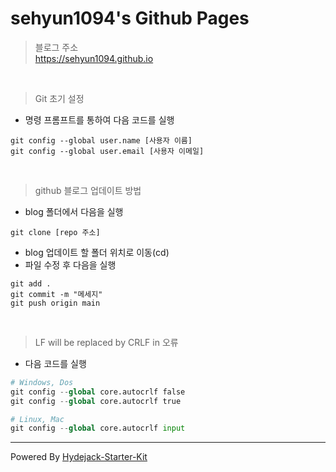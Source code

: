# sehyun1094's Github Pages

> 블로그 주소  
<https://sehyun1094.github.io>  

<br>  

> Git 초기 설정
- 명령 프롬프트를 통하여 다음 코드를 실행
```
git config --global user.name [사용자 이름]
git config --global user.email [사용자 이메일]
```

<br>  


> github 블로그 업데이트 방법  
- blog 폴더에서 다음을 실행
```
git clone [repo 주소]
```   

- blog 업데이트 할 폴더 위치로 이동(cd)
- 파일 수정 후 다음을 실행
```
git add .
git commit -m "메세지"
git push origin main
```

<br>  

> LF will be replaced by CRLF in 오류  
- 다음 코드를 실행
```python
# Windows, Dos
git config --global core.autocrlf false
git config --global core.autocrlf true

# Linux, Mac
git config --global core.autocrlf input
```

---
Powered By [Hydejack-Starter-Kit](https://github.com/hydecorp/hydejack-starter-kit)
